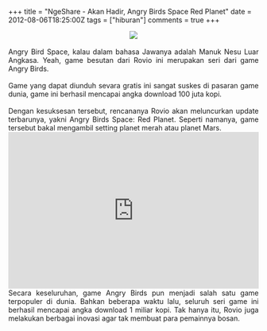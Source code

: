 +++
title = "NgeShare - Akan Hadir, Angry Birds Space Red Planet"
date = 2012-08-06T18:25:00Z
tags = ["hiburan"]
comments = true
+++

<center><img border="0" data-original-height="900" data-original-width="1600" src="https://1.bp.blogspot.com/-kxvUhdb63p8/W-0HvFOxc-I/AAAAAAAASVM/2VkUOJPEI2gddir64VlrmJCHpO1urYJNACLcBGAs/s1600/angrybirdspace.jpg" /><center><br /><div style="text-align: justify;">Angry Bird Space, kalau dalam bahasa Jawanya adalah Manuk Nesu Luar Angkasa.&nbsp;Yeah, game besutan dari Rovio ini merupakan seri dari game Angry Birds.<br /><br />
Game yang dapat diunduh sevara gratis ini sangat suskes di pasaran game dunia, game ini berhasil mencapai angka download 100 juta kopi.<br /><br />
Dengan kesuksesan tersebut, rencananya Rovio akan meluncurkan update terbarunya, yakni Angry Birds Space: Red Planet. Seperti namanya, game tersebut bakal mengambil setting planet merah atau planet Mars.<br />
<iframe width="100%" height="315" src="https://www.youtube.com/embed/Zc-XlVLHJDo" frameborder="0" allow="accelerometer; autoplay; encrypted-media; gyroscope; picture-in-picture" allowfullscreen></iframe>
<br />Secara keseluruhan, game Angry Birds pun menjadi salah satu game terpopuler di dunia. Bahkan beberapa waktu lalu, seluruh seri game ini berhasil mencapai angka download 1 miliar kopi. Tak hanya itu, Rovio juga melakukan berbagai inovasi agar tak membuat para pemainnya bosan.</div>
